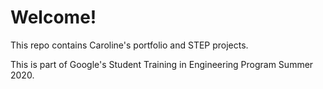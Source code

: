 # Welcome!

This repo contains Caroline's portfolio and STEP projects.

This is part of Google's Student Training in Engineering Program Summer 2020.
